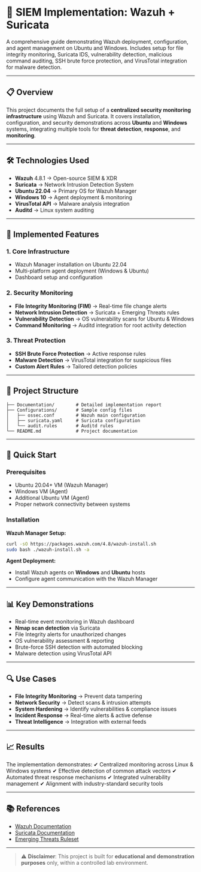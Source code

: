 # 🔐 SIEM Implementation: Wazuh + Suricata
A comprehensive guide demonstrating Wazuh deployment, configuration, and agent management on Ubuntu and Windows. Includes setup for file integrity monitoring, Suricata IDS, vulnerability detection, malicious command auditing, SSH brute force protection, and VirusTotal integration for malware detection.

---

## 📋 Overview

This project documents the full setup of a **centralized security monitoring infrastructure** using Wazuh and Suricata.
It covers installation, configuration, and security demonstrations across **Ubuntu** and **Windows** systems, integrating multiple tools for **threat detection**, **response**, and **monitoring**.

---

## 🛠️ Technologies Used

* **Wazuh** 4.8.1 → Open-source SIEM & XDR
* **Suricata** → Network Intrusion Detection System
* **Ubuntu 22.04** → Primary OS for Wazuh Manager
* **Windows 10** → Agent deployment & monitoring
* **VirusTotal API** → Malware analysis integration
* **Auditd** → Linux system auditing

---

## 🔧 Implemented Features

### 1. Core Infrastructure

* Wazuh Manager installation on Ubuntu 22.04
* Multi-platform agent deployment (Windows & Ubuntu)
* Dashboard setup and configuration

### 2. Security Monitoring

* **File Integrity Monitoring (FIM)** → Real-time file change alerts
* **Network Intrusion Detection** → Suricata + Emerging Threats rules
* **Vulnerability Detection** → OS vulnerability scans for Ubuntu & Windows
* **Command Monitoring** → Auditd integration for root activity detection

### 3. Threat Protection

* **SSH Brute Force Protection** → Active response rules
* **Malware Detection** → VirusTotal integration for suspicious files
* **Custom Alert Rules** → Tailored detection policies

---

## 📁 Project Structure

```
├── Documentation/        # Detailed implementation report
├── Configurations/       # Sample config files
│   ├── ossec.conf        # Wazuh main configuration
│   ├── suricata.yaml     # Suricata configuration
│   └── audit.rules       # Auditd rules
└── README.md             # Project documentation
```

---

## 🚀 Quick Start

### Prerequisites

* Ubuntu 20.04+ VM (Wazuh Manager)
* Windows VM (Agent)
* Additional Ubuntu VM (Agent)
* Proper network connectivity between systems

### Installation

**Wazuh Manager Setup:**

```bash
curl -sO https://packages.wazuh.com/4.8/wazuh-install.sh
sudo bash ./wazuh-install.sh -a
```

**Agent Deployment:**

* Install Wazuh agents on **Windows** and **Ubuntu** hosts
* Configure agent communication with the Wazuh Manager

---

## 📊 Key Demonstrations

* Real-time event monitoring in Wazuh dashboard
* **Nmap scan detection** via Suricata
* File Integrity alerts for unauthorized changes
* OS vulnerability assessment & reporting
* Brute-force SSH detection with automated blocking
* Malware detection using VirusTotal API

---

## 🔍 Use Cases

* **File Integrity Monitoring** → Prevent data tampering
* **Network Security** → Detect scans & intrusion attempts
* **System Hardening** → Identify vulnerabilities & compliance issues
* **Incident Response** → Real-time alerts & active defense
* **Threat Intelligence** → Integration with external feeds

---

## 📈 Results

The implementation demonstrates:
✔ Centralized monitoring across Linux & Windows systems
✔ Effective detection of common attack vectors
✔ Automated threat response mechanisms
✔ Integrated vulnerability management
✔ Alignment with industry-standard security tools

---

## 📚 References

* [Wazuh Documentation](https://documentation.wazuh.com/)
* [Suricata Documentation](https://suricata.io/documentation/)
* [Emerging Threats Ruleset](https://rules.emergingthreats.net/)

---

> ⚠️ **Disclaimer**: This project is built for **educational and demonstration purposes** only, within a controlled lab environment.

